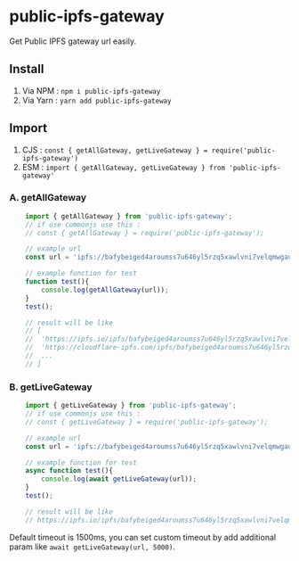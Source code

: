 # public-ipfs-gateway
Get Public IPFS gateway url easily.

## Install
1. Via NPM : `npm i public-ipfs-gateway`
2. Via Yarn : `yarn add public-ipfs-gateway`

## Import
1. CJS : `const { getAllGateway, getLiveGateway } = require('public-ipfs-gateway')`
2. ESM : `import { getAllGateway, getLiveGateway } from 'public-ipfs-gateway'`

### A. getAllGateway
```JavaScript
    import { getAllGateway } from 'public-ipfs-gateway';
    // if use commonjs use this :
    // const { getAllGateway } = require('public-ipfs-gateway');

    // example url
    const url = 'ipfs://bafybeiged4aroumss7u646yl5rzq5xawlvni7velqmwgau6jhxqcpgtf44/metamask-wallet.svg';

    // example function for test
    function test(){
        console.log(getAllGateway(url));
    }
    test();

    // result will be like
    // [
	// 	'https://ipfs.io/ipfs/bafybeiged4aroumss7u646yl5rzq5xawlvni7velqmwgau6jhxqcpgtf44/metamask-wallet.svg',
	// 	'https://cloudflare-ipfs.com/ipfs/bafybeiged4aroumss7u646yl5rzq5xawlvni7velqmwgau6jhxqcpgtf44/metamask-wallet.svg',
	// 	...
	// ]
```

### B. getLiveGateway
```JavaScript
    import { getLiveGateway } from 'public-ipfs-gateway';
    // if use commonjs use this :
    // const { getLiveGateway } = require('public-ipfs-gateway');

    // example url
    const url = 'ipfs://bafybeiged4aroumss7u646yl5rzq5xawlvni7velqmwgau6jhxqcpgtf44/metamask-wallet.svg';

    // example function for test
    async function test(){
        console.log(await getLiveGateway(url));
    }
    test();

    // result will be like
    // https://ipfs.io/ipfs/bafybeiged4aroumss7u646yl5rzq5xawlvni7velqmwgau6jhxqcpgtf44/metamask-wallet.svg
```
Default timeout is 1500ms, you can set custom timeout by add additional param like `await getLiveGateway(url, 5000)`.